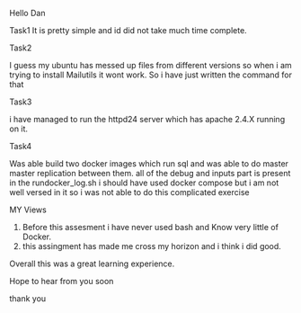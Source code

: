 
Hello Dan 

Task1 
It is pretty simple and id did not take much time complete.

Task2

I guess my ubuntu has messed up files from different versions so when i am trying to install 
Mailutils it wont work.
So i have just written the command for that


Task3

i have managed to run the httpd24 server which has apache 2.4.X running on it.

Task4 

Was able build two docker images which run sql and was able to do master master replication between them. 
all of the debug and inputs part is present in the rundocker_log.sh
i should have used docker compose but i am not well versed in it so i was not able to do this complicated exercise

MY Views
1) Before this assesment i have never used bash and Know very little of Docker.
2) this assingment has made me cross my horizon and i think i did good. 

Overall this was a great learning experience.

Hope to hear from you soon

thank you 


